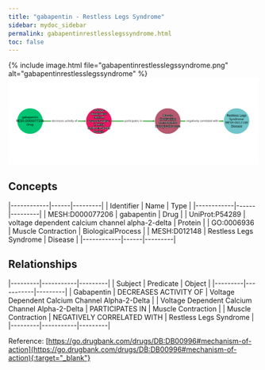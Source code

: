 ```yaml
---
title: "gabapentin - Restless Legs Syndrome"
sidebar: mydoc_sidebar
permalink: gabapentinrestlesslegssyndrome.html
toc: false 
---
```


{% include image.html file="gabapentinrestlesslegssyndrome.png" alt="gabapentinrestlesslegssyndrome" %}![Path Visualization](/images/gabapentinrestlesslegssyndrome.png)

## Concepts

|------------|------|---------|
| Identifier | Name | Type    |
|------------|------|---------|
| MESH:D000077206 | gabapentin | Drug |
| UniProt:P54289 | voltage dependent calcium channel alpha-2-delta | Protein |
| GO:0006936 | Muscle Contraction | BiologicalProcess |
| MESH:D012148 | Restless Legs Syndrome | Disease |
|------------|------|---------|

## Relationships

|---------|-----------|---------|
| Subject | Predicate | Object  |
|---------|-----------|---------|
| Gabapentin | DECREASES ACTIVITY OF | Voltage Dependent Calcium Channel Alpha-2-Delta |
| Voltage Dependent Calcium Channel Alpha-2-Delta | PARTICIPATES IN | Muscle Contraction |
| Muscle Contraction | NEGATIVELY CORRELATED WITH | Restless Legs Syndrome |
|---------|-----------|---------|

Reference: [https://go.drugbank.com/drugs/DB:DB00996#mechanism-of-action](https://go.drugbank.com/drugs/DB:DB00996#mechanism-of-action){:target="_blank"}